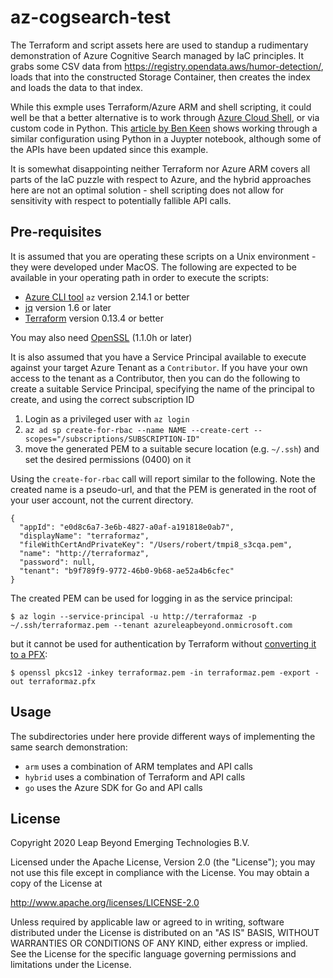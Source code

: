# az-cogsearch-test
The Terraform and script assets here are used to standup a rudimentary demonstration of Azure Cognitive Search managed by IaC principles. It grabs some CSV data from https://registry.opendata.aws/humor-detection/, loads that into the constructed Storage Container, then creates the index and loads the data to that index.

While this exmple uses Terraform/Azure ARM and shell scripting, it could well be that a better alternative is to work through [Azure Cloud Shell](https://docs.microsoft.com/en-us/azure/developer/terraform/get-started-cloud-shell), or via custom code in Python. This [article by Ben Keen](https://benalexkeen.com/searching-document-text-at-scale-using-azure-cognitive-search/) shows working through a similar configuration using Python in a Juypter notebook, although some of the APIs have been updated since this example.

It is somewhat disappointing neither Terraform nor Azure ARM covers all parts of the IaC puzzle with respect to Azure, and the hybrid approaches here are not an optimal solution - shell scripting does not allow for sensitivity with respect to potentially fallible API calls.

## Pre-requisites
It is assumed that you are operating these scripts on a Unix environment - they were developed under MacOS. The following are expected to be available in your operating path in order to execute the scripts:

 - [Azure CLI tool](https://docs.microsoft.com/en-us/cli/azure/install-azure-cli) `az` version 2.14.1 or better
 - [jq](https://stedolan.github.io/jq/) version 1.6 or later
 - [Terraform](https://www.terraform.io/downloads.html) version 0.13.4 or better

You may also need [OpenSSL](https://www.openssl.org) (1.1.0h or later)

It is also assumed that you have a Service Principal available to execute against your target Azure Tenant as a `Contributor`. If you have your own access to the tenant as a Contributor, then you can do the following to create a suitable Service Principal, specifying the name of the principal to create, and using the correct subscription ID

  1. Login as a privileged user with `az login`
  2. `az ad sp create-for-rbac --name NAME --create-cert --scopes="/subscriptions/SUBSCRIPTION-ID"`
  3. move the generated PEM to a suitable secure location (e.g. `~/.ssh`) and set the desired permissions (0400) on it

Using the `create-for-rbac` call will report similar to the following. Note the created name is a pseudo-url, and that the PEM is generated in the root of your user account, not the current directory.

```
{
  "appId": "e0d8c6a7-3e6b-4827-a0af-a191818e0ab7",
  "displayName": "terraformaz",
  "fileWithCertAndPrivateKey": "/Users/robert/tmpi8_s3cqa.pem",
  "name": "http://terraformaz",
  "password": null,
  "tenant": "b9f789f9-9772-46b0-9b68-ae52a4b6cfec"
}
```

The created PEM can be used for logging in as the service principal:

```
$ az login --service-principal -u http://terraformaz -p ~/.ssh/terraformaz.pem --tenant azureleapbeyond.onmicrosoft.com
```

but it cannot be used for authentication by Terraform without [converting it to a PFX](https://registry.terraform.io/providers/hashicorp/azurerm/latest/docs/guides/service_principal_client_certificate):

```
$ openssl pkcs12 -inkey terraformaz.pem -in terraformaz.pem -export -out terraformaz.pfx
```

## Usage

The subdirectories under here provide different ways of implementing the same search demonstration:

- `arm` uses a combination of ARM templates and API calls
- `hybrid` uses a combination of Terraform and API calls
- `go` uses the Azure SDK for Go and API calls

## License
Copyright 2020 Leap Beyond Emerging Technologies B.V.

Licensed under the Apache License, Version 2.0 (the "License");
you may not use this file except in compliance with the License.
You may obtain a copy of the License at

  http://www.apache.org/licenses/LICENSE-2.0

Unless required by applicable law or agreed to in writing, software
distributed under the License is distributed on an "AS IS" BASIS,
WITHOUT WARRANTIES OR CONDITIONS OF ANY KIND, either express or implied.
See the License for the specific language governing permissions and
limitations under the License.

